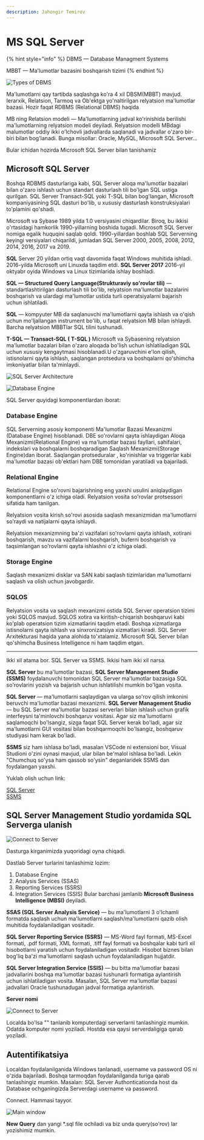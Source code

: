 ```yaml
---
description: Jahongir Temirov
---
```


# MS SQL Server

{% hint style="info" %}
DBMS — Database Managment Systems

MBBT — Ma'lumotlar bazasini boshqarish tizimi
{% endhint %}

![Types of DBMS](https://user-images.githubusercontent.com/91861166/187606178-ff53ac5a-14fa-4714-9b05-fb633d62ed05.png)

Ma'lumotlarni qay tartibda saqlashga ko'ra 4 xil DBSM(MBBT) mavjud. Ierarxik, Relatsion, Tarmoq va Ob'ektga yo'naltirilgan relyatsion ma'lumotlar bazasi. Hozir faqat RDBMS (Relational DBMS) haqida

MB ning Relatsion modeli — Ma'lumotlarning jadval ko'rinishida berilishi ma'lumotlarning relyatsion modeli deyiladi. Relyatsion modelli MBdagi malumotlar oddiy ikki o'lchovli jadvallarda saqlanadi va jadvallar o'zaro bir-biri bilan bog'lanadi.
Bunga misollar: Oracle, MySQL, Microsoft SQL Server...

Bular ichidan hozirda Microsoft SQL Server bilan tanishamiz


## Microsoft SQL Server
Boshqa RDBMS dasturlariga kabi, SQL Server aloqa ma'lumotlar bazalari bilan o'zaro ishlash uchun standart dasturlash tili bo'lgan SQL ustiga qurilgan. SQL Server Transact-SQL yoki T-SQL bilan bog'langan, Microsoft kompaniyasining SQL dasturi bo'lib, u xususiy dasturlash konstruksiyalari to'plamini qo'shadi.

Microsoft va Sybase 1989 yilda 1.0 versiyasini chiqardilar. Biroq, bu ikkisi o'rtasidagi hamkorlik 1990-yillarning boshida tugadi. Microsoft SQL Server nomiga egalik huquqini saqlab qoldi. 1990-yillardan boshlab SQL Serverning keyingi versiyalari chiqarildi, jumladan SQL Server 2000, 2005, 2008, 2012, 2014, 2016, 2017 va 2019.

**SQL** Server 20 yildan ortiq vaqt davomida faqat Windows muhitida ishladi. 2016-yilda Microsoft uni Linuxda taqdim etdi. **SQL Server 2017** 2016-yil oktyabr oyida Windows va Linux tizimlarida ishlay boshladi.

**SQL — Structured Query Language(Strukturaviy so'rovlar tili)** — standartlashtirilgan dasturlash tili bo'lib, relyatsion ma'lumotlar bazalarini boshqarish va ulardagi ma'lumotlar ustida turli operatsiyalarni bajarish uchun ishlatiladi.

**SQL** — kompyuter MB da saqlanuvchi ma'lumotlarni qayta ishlash va o'qish uchun mo'ljallangan instrument bo'lib, u faqat relyatsion MB bilan ishlaydi. Barcha relyatsion MBBTlar SQL tilini tushunadi.

**T-SQL — Transact-SQL ( T-SQL )** Microsoft va Sybasening relyatsion ma'lumotlar bazalari bilan o'zaro aloqada bo'lish uchun ishlatiladigan SQL uchun xususiy kengaytmasi hisoblanadi.U o'zgaruvchini e'lon qilish, istisnolarni qayta ishlash, saqlangan protsedura va boshqalarni qo'shimcha imkoniyatlar bilan ta'minlaydi.

![SQL Server Architecture](https://user-images.githubusercontent.com/91861166/187606956-5ba8f9ea-4825-4998-87a6-dad57a6bf0f6.png)

![Database Engine](https://user-images.githubusercontent.com/91861166/187607090-3f3a689a-d44c-4f31-aa58-f824ccae2b4d.png)

SQL Server quyidagi komponentlardan iborat:

### Database Engine
SQL Serverning asosiy komponenti Ma'lumotlar Bazasi Mexanizmi (Database Engine) hisoblanadi. DBE so'rovlarni qayta ishlaydigan Aloqa Mexanizmi(Relational Engine) va ma'lumotlar bazasi fayllari, sahifalari, indekslari va boshqalarni boshqaradigan Saqlash Mexanizmi(Storage Engine)dan iborat. Saqlangan protseduralar , ko'rinishlar va triggerlar kabi ma'lumotlar bazasi ob'ektlari ham DBE tomonidan yaratiladi va bajariladi.

### Relational Engine
Relational Engine so'rovni bajarishning eng yaxshi usulini aniqlaydigan komponentlarni o'z ichiga oladi. Relyatsion vosita so'rovlar protsessori sifatida ham tanilgan.

Relyatsion vosita kirish so'rovi asosida saqlash mexanizmidan ma'lumotlarni so'raydi va natijalarni qayta ishlaydi.

Relyatsion mexanizmning ba'zi vazifalari so'rovlarni qayta ishlash, xotirani boshqarish, mavzu va vazifalarni boshqarish, buferni boshqarish va taqsimlangan so'rovlarni qayta ishlashni o'z ichiga oladi.

### Storage Engine
Saqlash mexanizmi disklar va SAN kabi saqlash tizimlaridan ma'lumotlarni saqlash va olish uchun javobgardir.

### SQLOS
Relyatsion vosita va saqlash mexanizmi ostida SQL Server operatsion tizimi yoki SQLOS mavjud.
SQLOS xotira va kiritish-chiqarish boshqaruvi kabi ko'plab operatsion tizim xizmatlarini taqdim etadi. Boshqa xizmatlarga istisnolarni qayta ishlash va sinxronizatsiya xizmatlari kiradi.
SQL Server Arxitekturasi haqida yana alohida to'xtalamiz.
Microsoft SQL Server bilan qo'shimcha Business Intelligence ni ham taqdim etgan.

------------------------------------------------------------------------------------------------------------------------------------------------
Ikki xil atama bor. SQL Server va SSMS. Ikkisi ham ikki xil narsa.

**SQL Server** bu ma'lumotlar bazasi, **SQL Server Management Studio (SSMS)** foydalanuvchi tomonidan SQL Server ma'lumotlar bazasiga  SQL so'rovlarini yozish va bajarish uchun ishlatilishi mumkin bo'lgan vosita.

**SQL Server** — ma'lumotlarni saqlaydigan va ularga so'rov qilish imkonini beruvchi ma'lumotlar bazasi mexanizmi. **SQL Server Management Studio** — bu SQL Server ma'lumotlar bazasi serverlari bilan ishlash uchun grafik interfeysni ta'minlovchi boshqaruv vositasi. Agar siz ma'lumotlarni saqlamoqchi bo'lsangiz, sizga faqat SQL Server kerak bo'ladi, agar siz ma'lumotlarni GUI vositasi bilan boshqarmoqchi bo'lsangiz, boshqaruv studiyasi ham kerak bo'ladi.

**SSMS** siz ham ishlasa bo'ladi, masalan VSCode ni extensioni bor, Visual Studioni o'zini oynasi mavjud, ular bilan be'malol ishlasa bo'ladi. Lekin "Chumchuq so'ysa ham qassob so'ysin" deganlaridek SSMS dan foydalangan yaxshi.

Yuklab olish uchun link: 

[SQL Server](https://www.microsoft.com/en-us/sql-server/sql-server-downloads)   
[SSMS](https://docs.microsoft.com/en-us/sql/ssms/download-sql-server-management-studio-ssms?view=sql-server-ver16)

## SQL Server Management Studio yordamida SQL Serverga ulanish

![Connect to Server](https://user-images.githubusercontent.com/91861166/187608395-fe8bdbb1-9a7f-416c-9406-89b5f7c40bb5.png)

Dasturga kirganimizda yuqoridagi oyna chiqadi. 

Dastlab Server turlarini tanlashimiz lozim:
1) Database Engine 
2) Analysis Services (SSAS) 
3) Reporting Services (SSRS) 
4) Integration Services (SSIS)
Bular barchasi jamlanib **Microsoft Business Intelligence (MBSI)** deyiladi.

**SSAS (SQL Server Analysis Service)** — bu ma'lumotlarni 3 o'lchamli formatda saqlash uchun ma'lumotlarni saqlash/ma'lumotlarni qazib olish muhitida foydalaniladigan vositadir.

**SQL Server Reporting Service (SSRS)** — MS-Word fayl formati, MS-Excel formati, .pdf formati, XML formati, .tiff fayl formati va boshqalar kabi turli xil hisobotlarni yaratish uchun foydalaniladigan vositadir. Hisobot biznes bilan bog'liq ba'zi ma'lumotlarni saqlash uchun foydalaniladigan hujjatdir.

**SQL Server Integration Service (SSIS)** — bu bitta ma'lumotlar bazasi jadvallarini boshqa ma'lumotlar bazasi tushunarli formatiga aylantirish uchun ishlatiladigan vosita. Masalan, SQL Server ma'lumotlar bazasi jadvallari Oracle tushunadugan jadval formatiga aylantirish.

**Server nomi**

![Connect to Server](https://user-images.githubusercontent.com/91861166/187608857-bcdfbde9-d534-4559-a80e-2488af0e962f.png)

Localda bo'lsa "<Browse for more...>" tanlanib komputerdagi serverlarni tanlashingiz mumkin. Odatda komputer nomi yoziladi.
Hostda esa qaysi serverdaligiga qarab yoziladi.

## Autentifikatsiya
Localdan foydalanilganida Windows tanlanadi, username va password OS ni o'zida bajariladi. Boshqa tarmoqdan foydalanilganda turiga qarab tanlashingiz mumkin.
Masalan: SQL Server Authonticationda host da Database ochganingizda Serverdagi username va password.

Connect. Hammasi tayyor.

![Main window](https://user-images.githubusercontent.com/91861166/187609297-fd2847ea-452d-466c-942b-0e86c9324109.png)

**New Query** dan yangi *.sql file ochiladi va biz unda query(so'rov) lar yozishimiz mumkin.
